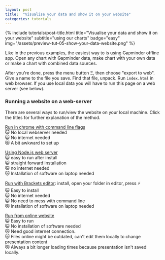 ```yaml
---
layout: post
title:  "Visualise your data and show it on your website"
categories: tutorials
---
```


{%
  include tutorials/post-title.html
  title="Visualise your data and show it on your website"
  subtitle="using our charts"
  badge="easy"
  img="/assets/preview-tut-05-show-your-data-website.png"
%}
<!--more-->

Like in the previous examples, the easiest way to is using Gapminder offline app. Open any chart with Gapminder data, make chart with your own data or make a chart with combined data sources.

After you're done, press the menu button Ξ, then choose "export to web". Give a name to the file you save. Find that file, unpack. Run `index.html` in web browser. 
If you use local data you will have to run this page on a web server (see below).

### Running a website on a web-server

There are several ways to run/view the website on your local machine. Click the titles for further explanation of the method.


[Run in chrome with command line flags](https://docs.google.com/document/d/1JttENfWj-D-4-DIdYiPNlIHu3oXSpxBHEqtQ1rpV98w/edit)  
😺 No local webserver needed  
😺 No internet needed  
😿 A bit awkward to set up  

[Using Node.js web server](https://docs.google.com/document/d/13oE5FKCSTaEd2qa2P3I9TsIp8fwnWwiPvOdUTvPCcxE/edit)   
😺 easy to run after install  
😺 straight forward installation  
😺 no internet needed  
😿 Installation of software on laptop needed  

[Run with Brackets editor](http://brackets.io/): install, open your folder in editor, press ⚡️  
😺 Easy to install  
😺 No internet needed  
😺 No need to mess with command line   
😿 Installation of software on laptop needed  

[Run from online website](https://docs.google.com/document/d/1mhYJil3otFy6WzNTgJcDMjfOb1xbTBgEDpHnG4Pr09g/edit)  
😺 Easy to run  
😺 No installation of software needed  
😿 Need good internet connection.   
😿 Files online might be outdated, can't edit them locally to change presentation content  
😿 Always a bit longer loading times because presentation isn't saved locally.  
